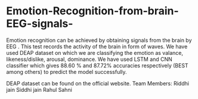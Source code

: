 # Emotion-Recognition-from-brain-EEG-signals-
Emotion recognition can be achieved by obtaining signals from the brain by EEG . This test records the activity of the brain in form of waves. We have used DEAP dataset on which we are classifying the emotion as valance, likeness/dislike, arousal, dominance. We have used LSTM and CNN classifier which gives 88.60 % and 87.72%  accuracies respectively (BEST among others) to predict the model successfully.

DEAP dataset can be found on the official website.
Team Members:
Riddhi jain
Siddhi jain
Rahul Sahni
